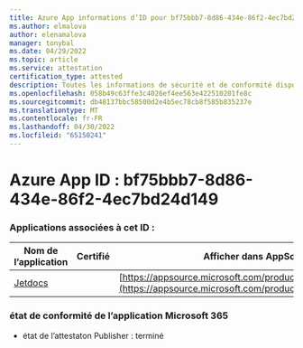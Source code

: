 ```yaml
---
title: Azure App informations d’ID pour bf75bbb7-8d86-434e-86f2-4ec7bd24d149
ms.author: elmalova
author: elenamalova
manager: tonybal
ms.date: 04/29/2022
ms.topic: article
ms.service: attestation
certification_type: attested
description: Toutes les informations de sécurité et de conformité disponibles pour bf75bbb7-8d86-434e-86f2-4ec7bd24d149.
ms.openlocfilehash: 058b49c63ffe3c4026ef4ee563e422510201fe8c
ms.sourcegitcommit: db48137bbc58500d2e4b5ec78cb8f585b835237e
ms.translationtype: MT
ms.contentlocale: fr-FR
ms.lasthandoff: 04/30/2022
ms.locfileid: "65150241"
---
```

# <a name="azure-app-id-bf75bbb7-8d86-434e-86f2-4ec7bd24d149"></a>Azure App ID : bf75bbb7-8d86-434e-86f2-4ec7bd24d149


### <a name="apps-associated-with-this-id"></a>Applications associées à cet ID :
| **Nom de l’application** | **Certifié** | **Afficher dans AppSource** |
|--------------|---------------|-----------------------|
| [Jetdocs](../forward/WA200002236.md) |  | [https://appsource.microsoft.com/product/office/WA200002236](https://appsource.microsoft.com/product/office/WA200002236) |

### <a name="microsoft-365-app-compliance-status"></a>état de conformité de l’application Microsoft 365
- état de l’attestaton Publisher : terminé
